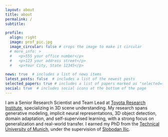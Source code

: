```yaml
---
layout: about
title: about
permalink: /
subtitle: 

profile:
  align: right
  image: prof_pic.jpg
  image_circular: false # crops the image to make it circular
  # more_info: >
  #   <p>555 your office number</p>
  #   <p>123 your address street</p>
  #   <p>Your City, State 12345</p>

news: true  # includes a list of news items
latest_posts: false  # includes a list of the newest posts
selected_papers: true # includes a list of papers marked as "selected={true}"
social: true  # includes social icons at the bottom of the page
---
```


I am a Senior Research Scientist and Team Lead at [Toyota Research Institute](https://www.tri.global/), specializing in 3D scene understanding. My research spans generative modeling, implicit neural representations, 3D object detection, domain adaptation, and self-supervised learning, with a strong focus on generalization and real-world transfer. I earned my PhD from the [Technical University of Munich](https://www.tum.de/en/), under the supervision of [Slobodan Ilic](https://campar.in.tum.de/Main/SlobodanIlic).